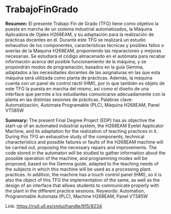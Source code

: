 # TrabajoFinGrado
**Resumen:** 
El presente Trabajo Fin de Grado (TFG) tiene como objetivo la puesta en marcha de un sistema industrial automatizados, la Máquina Aplicadora de Ojales H268EAM, y su adaptación para la realización de prácticas docentes en él.  Durante este TFG se realizará un estudio exhaustivo de los componentes, características técnicas y posibles fallos o averías de la Máquina H268EAM, proponiendo las reparaciones y mejoras necesarias. Se estudiará el código almacenado en el autómata para recabar información acerca del posible funcionamiento de la máquina, y se propondrán modos de programación, basados en la guía Gemma, adaptados a las necesidades docentes de las asignaturas en las que esta máquina será utilizada como planta de prácticas.  Además, la máquina cuenta con un panel de control táctil (HMI), por lo que también es objeto de este TFG la puesta en marcha del mismo, así como el diseño de una interface que permite a los estudiantes comunicarse adecuadamente con la planta en las distintas sesiones de prácticas.  Palabras clave: Automatización, Autómata Programable (PLC), Máquina H268EAM, Panel VT585W

**Summary:** 
The present Final Degree Project (EDP) has as objective the start-up of an automated industrial system, the H268EAM Eyelet Applicator Machine, and its adaptation for the realization of teaching practices in it. During this TFG an exhaustive study of the components, technical characteristics and possible failures or faults of the H268EAM machine will be carried out, proposing the necessary repairs and improvements. The code stored in the automaton will be studied to gather information about the possible operation of the machine, and programming modes will be proposed, based on the Gemma guide, adapted to the teaching needs of the subjects in which this machine will be used as a processing plant. practices. In addition, the machine has a touch control panel (HMI), so it is also the object of this TFG the implementation of the same, as well as the design of an interface that allows students to communicate properly with the plant in the different practice sessions. Keywords: Automation, Programmable Automata (PLC), Machine H268EAM, Panel VT585W


Link: https://riull.ull.es/xmlui/handle/915/8234
